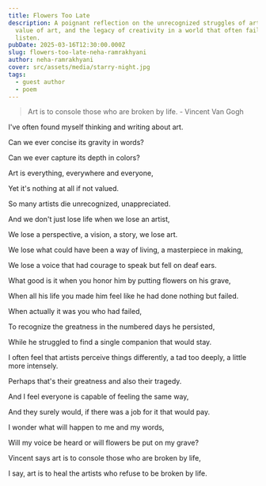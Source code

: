 ```yaml
---
title: Flowers Too Late
description: A poignant reflection on the unrecognized struggles of artists, the
  value of art, and the legacy of creativity in a world that often fails to
  listen.
pubDate: 2025-03-16T12:30:00.000Z
slug: flowers-too-late-neha-ramrakhyani
author: neha-ramrakhyani
cover: src/assets/media/starry-night.jpg
tags:
  - guest author
  - poem
---
```

> Art is to console those who are broken by life. - Vincent Van Gogh

I've often found myself thinking and writing about art.

Can we ever concise its gravity in words?

Can we ever capture its depth in colors?

Art is everything, everywhere and everyone,

Yet it's nothing at all if not valued.

So many artists die unrecognized, unappreciated.

And we don't just lose life when we lose an artist,

We lose a perspective, a vision, a story, we lose art.

We lose what could have been a way of living, a masterpiece in making,

We lose a voice that had courage to speak but fell on deaf ears.

What good is it when you honor him by putting flowers on his grave,

When all his life you made him feel like he had done nothing but failed.

When actually it was you who had failed,

To recognize the greatness in the numbered days he persisted,

While he struggled to find a single companion that would stay.

I often feel that artists perceive things differently, a tad too deeply, a little more intensely.

Perhaps that's their greatness and also their tragedy.

And I feel everyone is capable of feeling the same way,

And they surely would, if there was a job for it that would pay.

I wonder what will happen to me and my words,

Will my voice be heard or will flowers be put on my grave?

Vincent says art is to console those who are broken by life,

I say, art is to heal the artists who refuse to be broken by life.

